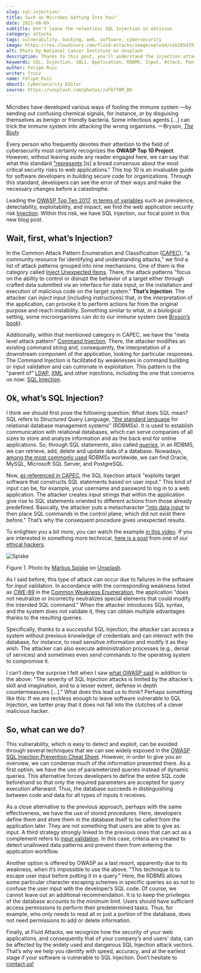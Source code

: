 ```yaml
---
slug: sql-injection/
title: Such as Microbes Getting Into You?
date: 2021-08-09
subtitle: Don't leave the relentless SQL Injection in oblivion
category: attacks
tags: vulnerability, hacking, web, software, cybersecurity
image: https://res.cloudinary.com/fluid-attacks/image/upload/v1628541914/blog/sql-injection/cover_sql_rpw56v.webp
alt: Photo by National Cancer Institute on Unsplash
description: Thanks to this post, you'll understand the injection attacks in general terms, especially the SQL Injection. You'll also have some prevention ideas at hand.
keywords: SQL, Injection, SQLi, Application, RDBMS, Input, Attack, Pentesting, Ethical Hacking
author: Felipe Ruiz
writer: fruiz
name: Felipe Ruiz
about1: Cybersecurity Editor
source: https://unsplash.com/photos/zoFbfT0M_BU
---
```


<quote-box>

Microbes have developed various ways of fooling the immune system —by
sending out confusing chemical signals, for instance, or by disguising
themselves as benign or friendly bacteria. Some infectious agents
\[…​\] can trick the immune system into attacking the wrong
organisms.
—Bryson, [*The Body*](https://books.google.com.co/books?id=856DDwAAQBAJ)

</quote-box>

Every person who frequently devotes their attention to the field of
cybersecurity most certainly recognizes the **OWASP Top 10 Project**.
However, without leaving aside any reader engaged here, we can say that
what this standard ["represents](https://owasp.org/www-project-top-ten/)
\[is\] a broad consensus about the most critical security risks to web
applications." This top 10 is an invaluable guide for software
developers in building secure code for organizations. Through this
standard, developers can see the error of their ways and make the
necessary changes before a catastrophe.

Leading the [OWASP Top
Ten 2017](https://owasp.org/www-project-top-ten/2017/), [in terms of
variables](https://owasp.org/www-pdf-archive/OWASP_Top_10-2017_%28en%29.pdf.pdf)
such as prevalence, detectability, exploitability, and impact, we find
the web application security risk
[Injection](https://owasp.org/www-project-top-ten/2017/A1_2017-Injection).
Within this risk, we have SQL Injection, our focal point in this new
blog post.

## Wait, first, what’s Injection?

In the Common Attack Pattern Enumeration and Classification
([CAPEC](https://capec.mitre.org/index.html)), "a community resource for
identifying and understanding attacks," we find a list of attack
patterns grouped into nine mechanisms. One of them is the category
called [Inject Unexpected
Items](https://capec.mitre.org/data/definitions/152.html). There, the
attack patterns "focus on the ability to control or disrupt the behavior
of a target either through crafted data submitted via an interface for
data input, or the installation and execution of malicious code on the
target system." **That’s Injection**. The attacker can *inject* input
(including instructions) that, in the interpretation of the application,
can provoke it to perform actions far from the original purpose and
reach instability. Something similar to what, in a biological setting,
some microorganisms can do to our immune system (see [Bryson’s
book](https://www.amazon.com/Body-Guide-Occupants-Bill-Bryson/dp/0385539304)).

Additionally, within that mentioned category in CAPEC, we have the "meta
level attack pattern" [Command
Injection](https://capec.mitre.org/data/definitions/248.html). There,
the attacker modifies an existing command string and, consequently, the
interpretation of a downstream component of the application, looking for
particular responses. The Command Injection is facilitated by weaknesses
in command building or input validation and can culminate in
exploitation. This pattern is the "parent of"
[LDAP](https://capec.mitre.org/data/definitions/136.html),
[XML](https://capec.mitre.org/data/definitions/250.html) and other
injections, including the one that concerns us now: [SQL
Injection](https://capec.mitre.org/data/definitions/66.html).

## Ok, what’s SQL Injection?

I think we should first pose the following question: What does SQL mean?
SQL refers to Structured Query Language, ["the standard
language](http://www.sqlcourse.com/intro.html) for relational database
management systems" (RDBMSs). It is used to establish communication with
relational databases, which can serve companies of all sizes to store
and analyze information and as the back end for online applications. So,
through SQL statements, also called
[*queries*](https://www.educative.io/blog/what-is-database-query-sql-nosql),
in an RDBMS, we can retrieve, add, delete and update data of a database.
Nowadays, [among the most commonly
used](https://www.statista.com/statistics/1131568/worldwide-popularity-ranking-relational-database-management-systems/)
RDBMSs worldwide, we can find Oracle, MySQL, Microsoft SQL Server, and
PostgreSQL.

Now, [as referenced in
CAPEC](https://capec.mitre.org/data/definitions/66.html), the SQL
Injection attack "exploits target software that constructs SQL
statements based on user input." This kind of input can be, for example,
your username and password to log in to a web application. The attacker
creates input strings that within the application give rise to SQL
statements oriented to different actions from those already predefined.
Basically, the attacker puts a metacharacter ["into data
input](https://owasp.org/www-community/attacks/SQL_Injection) to then
place SQL commands in the control plane, which did not exist there
before." That’s why the consequent procedure gives unexpected results.

<div>
<cta-banner
buttontxt="Read more"
link="/solutions/penetration-testing/"
title="Get started with Fluid Attacks' Penetration Testing solution right now"
/>
</div>

To enlighten you a bit more,
you can watch the example
[in this video](https://youtu.be/FHCTfA9cCXs?t=84).
If you are interested in something more technical,
[here is a post](../sqli-manual-bypass/)
from one of our [ethical hackers](../../solutions/ethical-hacking/).

<div class="imgblock">

![Spiske](https://res.cloudinary.com/fluid-attacks/image/upload/v1628549604/blog/sql-injection/spiske_v0nev5.webp)

<div class="title">

Figure 1. Photo by [Markus
Spiske](https://unsplash.com/@markusspiske?utm_source=unsplash&utm_medium=referral&utm_content=creditCopyText)
on [Unsplash](https://unsplash.com/photos/DnBtFBnqlRc).

</div>

</div>

As I said before, this type of attack can occur due to failures in the
software for input validation. In accordance with the corresponding
weakness listed as
[CWE-89](https://cwe.mitre.org/data/definitions/89.html) in the [Common
Weakness Enumeration](../../compliance/cwe/), the application "does not
neutralize or incorrectly neutralizes special elements that could modify
the intended SQL command." When the attacker introduces SQL syntax, and
the system does not validate it, they can obtain multiple advantages
thanks to the resulting queries.

Specifically, thanks to a successful SQL Injection, the attacker can
access a system without previous knowledge of credentials and can
*interact* with the database, for instance, to read sensitive
information and modify it as they wish. The attacker can also execute
administration processes (e.g., denial of services) and sometimes even
send commands to the operating system to compromise it.

I can’t deny the surprise I felt when I saw [what OWASP
said](https://owasp.org/www-community/attacks/SQL_Injection#) in
addition to the above: "The severity of SQL Injection attacks is limited
by the attacker’s skill and imagination, and to a lesser extent, defense
in depth countermeasures \[…​\]." What does this lead us to think?
Perhaps something like this: If we are reckless enough to leave software
vulnerable to SQL Injection, we better pray that it does not fall into
the clutches of a clever malicious hacker.

## So, what can we do?

This vulnerability, which is easy to detect and exploit, can be avoided
through several techniques that we can see widely exposed in the [OWASP
SQL Injection Prevention Cheat
Sheet](https://cheatsheetseries.owasp.org/cheatsheets/SQL_Injection_Prevention_Cheat_Sheet.html).
However, in order to give you an overview, we can condense much of the
information presented there. As a first option, we have the use of
parameterized queries instead of dynamic queries. This alternative
forces developers to define the entire SQL code beforehand so that only
the required parameters are accepted for query execution afterward.
Thus, the database succeeds in distinguishing between code and data for
all types of inputs it receives.

As a close alternative to the previous approach, perhaps with the same
effectiveness, we have the use of stored procedures. Here, developers
define them and store them in the database itself to be called from the
application later. They are not something that users are able to give as
input. A third strategy strongly linked to the previous ones that can
act as a complement refers to [input
validation](https://cheatsheetseries.owasp.org/cheatsheets/Input_Validation_Cheat_Sheet.html).
In this case, criteria are created to detect unallowed data patterns and
prevent them from entering the application workflow.

Another option is offered by OWASP as a last resort, apparently due to
its weakness, when it’s impossible to use the above. "This technique is
to escape user input before putting it in a query." Here, the RDBMS
allows some particular character escaping schemes in specific queries so
as not to confuse the user input with the developer’s SQL code. Of
course, we cannot leave out an additional recommendation. It is to keep
the privileges of the database accounts to the *minimum* limit. Users
should have sufficient access permissions to perform their predetermined
tasks. Thus, for example, who only needs to read all or just a portion
of the database, does not need permissions to add or delete information.

Finally, at Fluid Attacks, we recognize how the security of your web
applications, and consequently that of your company’s and users' data,
can be affected by the widely used and dangerous SQL Injection attack
vectors. That’s why we help you identify with speed, accuracy, and at
the earliest stage if your software is vulnerable to SQL Injection.
Don’t hesitate to [contact us\!](../../contact-us/)
